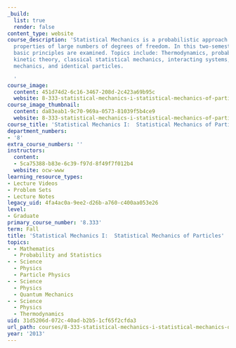 ```yaml
---
_build:
  list: true
  render: false
content_type: website
course_description: 'Statistical Mechanics is a probabilistic approach to equilibrium
  properties of large numbers of degrees of freedom. In this two-semester course,
  basic principles are examined. Topics include: Thermodynamics, probability theory,
  kinetic theory, classical statistical mechanics, interacting systems, quantum statistical
  mechanics, and identical particles.

  '
course_image:
  content: 451d74d2-6c16-3467-208d-2c423a69b95c
  website: 8-333-statistical-mechanics-i-statistical-mechanics-of-particles-fall-2013
course_image_thumbnail:
  content: da83eab1-9c70-969a-0573-81039f5b4ce9
  website: 8-333-statistical-mechanics-i-statistical-mechanics-of-particles-fall-2013
course_title: 'Statistical Mechanics I:  Statistical Mechanics of Particles'
department_numbers:
- '8'
extra_course_numbers: ''
instructors:
  content:
  - 5ca75388-b83e-6c39-f97d-8f49f7f012b4
  website: ocw-www
learning_resource_types:
- Lecture Videos
- Problem Sets
- Lecture Notes
legacy_uid: 4fa4ac0a-9ee2-d26b-a760-c400aa053e26
level:
- Graduate
primary_course_number: '8.333'
term: Fall
title: 'Statistical Mechanics I:  Statistical Mechanics of Particles'
topics:
- - Mathematics
  - Probability and Statistics
- - Science
  - Physics
  - Particle Physics
- - Science
  - Physics
  - Quantum Mechanics
- - Science
  - Physics
  - Thermodynamics
uid: 31d5206d-072c-40ad-b2b5-1cf65f2cfda3
url_path: courses/8-333-statistical-mechanics-i-statistical-mechanics-of-particles-fall-2013
year: '2013'
---
```

